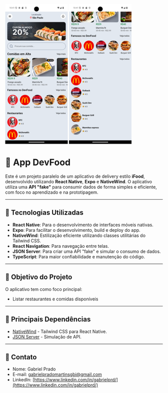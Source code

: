 
<img src="./images/ScreenShot1.png" alt="ScreenShot 1" width="200" /> <img src="./images/ScreenShot2.png" alt="ScreenShot 2" width="200" />

# 🍔 App DevFood

Este é um projeto paralelo de um aplicativo de delivery estilo **iFood**, desenvolvido utilizando **React Native**, **Expo** e **NativeWind**. O aplicativo utiliza uma **API "fake"** para consumir dados de forma simples e eficiente, com foco no aprendizado e na prototipagem.

---

## 🚀 Tecnologias Utilizadas

- **React Native**: Para o desenvolvimento de interfaces móveis nativas.
- **Expo**: Para facilitar o desenvolvimento, build e deploy do app.
- **NativeWind**: Estilização eficiente utilizando classes utilitárias do Tailwind CSS.
- **React Navigation**: Para navegação entre telas.
- **JSON Server**: Para criar uma API "fake" e simular o consumo de dados.
- **TypeScript**: Para maior confiabilidade e manutenção do código.

---

## 🎯 Objetivo do Projeto

O aplicativo tem como foco principal:

- Listar restaurantes e comidas disponíveis

---

## 🧩 Principais Dependências
- [NativeWind](https://www.nativewind.dev/) - Tailwind CSS para React Native. 
- [JSON Server](https://github.com/typicode/json-server) - Simulação de API.

---
## 📧 Contato 
- Nome: Gabriel Prado
- E-mail: gabrielpradomartinsgbi@gmail.com
- LinkedIn: [https://www.linkedin.com/in/gabrielprd/](https://www.linkedin.com/in/gabrielprd/)
